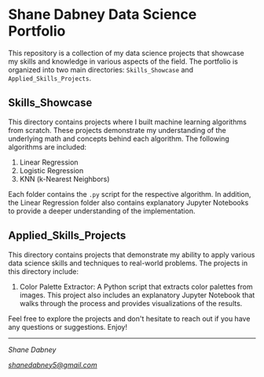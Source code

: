 # Shane Dabney Data Science Portfolio

This repository is a collection of my data science projects that showcase my skills and knowledge in various aspects of the field. The portfolio is organized into two main directories: `Skills_Showcase` and `Applied_Skills_Projects`.

## Skills_Showcase

This directory contains projects where I built machine learning algorithms from scratch. These projects demonstrate my understanding of the underlying math and concepts behind each algorithm. The following algorithms are included:

1. Linear Regression
2. Logistic Regression
3. KNN (k-Nearest Neighbors)

Each folder contains the `.py` script for the respective algorithm. In addition, the Linear Regression folder also contains explanatory Jupyter Notebooks to provide a deeper understanding of the implementation.

## Applied_Skills_Projects

This directory contains projects that demonstrate my ability to apply various data science skills and techniques to real-world problems. The projects in this directory include:

1. Color Palette Extractor: A Python script that extracts color palettes from images. This project also includes an explanatory Jupyter Notebook that walks through the process and provides visualizations of the results.

Feel free to explore the projects and don't hesitate to reach out if you have any questions or suggestions. Enjoy!

---

*Shane Dabney*

*shanedabney5@gmail.com*
